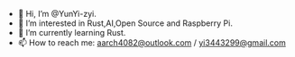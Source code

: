 - 👋 Hi, I’m @YunYi-zyi.
- 👀 I’m interested in Rust,AI,Open Source and Raspberry Pi.
- 🌱 I’m currently learning Rust.
- 📫 How to reach me: aarch4082@outlook.com / yi3443299@gmail.com

<!---
YunYi-zyi/YunYi-zyi is a ✨ special ✨ repository because its `README.md` (this file) appears on your GitHub profile.
You can click the Preview link to take a look at your changes.
--->
